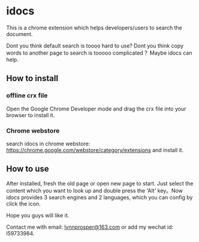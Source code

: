 # idocs
This is a chrome extension which helps developers/users to search the document.

Dont you think default search is toooo hard to use?
Dont you think copy words to another page to search is tooooo complicated？
Maybe idocs can help.

## How to install
### offline crx file
Open the Google Chrome Developer mode and drag the crx file into your browser to install it.

### Chrome webstore
search idocs in chrome webstore: https://chrome.google.com/webstore/category/extensions and install it.

## How to use
After installed, fresh the old page or open new page to start.
Just select the content which you want to look up and double press the 'Alt' key。Now idocs provides 3 search engines and 2 languages, which you can config by click the icon.

Hope you guys will like it.

Contact me with email: lynnprosper@163.com or add my wechat id: l59733984.
